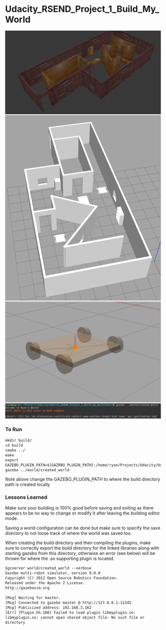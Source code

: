 # Udacity_RSEND_Project_1_Build_My_World


[image1]: ./Pictures/Perspective.png "Perspective Gazebo World"
[image2]: ./Pictures/Perspective_Model.png "Perspective Gazebo World Model"
[image3]: ./Pictures/Robot.png "Robot Model"
[image4]: ./Pictures/Output_Message.png "Output message when runing Gazebo world"


![alt text][image1]
![alt text][image2]
![alt text][image3]
![alt text][image4]

### To Run

```
mkdir build/
cd build
cmake ../
make
export GAZEBO_PLUGIN_PATH=${GAZRBO_PLUGIN_PATH}:/home/ryan/Projects/Udacity/Udacity_RSEND_Project_1_Build_My_World/build
gazebo ../world/created_world
```

Note above change the GAZEBO_PLUGIN_PATH to where the build directory path is created locally

### Lessons Learned

Make sure your building is 100% good before saving and exiting as there appears to be no way to change or modify it after leaving the building editor mode.

Saving a world configuration can be done but make sure to specify the save directory to not loose track of where the world was saved too.

When creating the build directory and then compiling the plugins, make sure to correctly export the build directory for the linked libraries along with starting gazebo from this directory, otherwise an error (see below) will be thrown for where the .so supporting plugin is located.
```
$gzserver world/created_world --verbose
Gazebo multi-robot simulator, version 9.0.0
Copyright (C) 2012 Open Source Robotics Foundation.
Released under the Apache 2 License.
http://gazebosim.org

[Msg] Waiting for master.
[Msg] Connected to gazebo master @ http://127.0.0.1:11345
[Msg] Publicized address: 192.168.3.162
[Err] [Plugin.hh:180] Failed to load plugin libmyplugin.so: libmyplugin.so: cannot open shared object file: No such file or directory

```